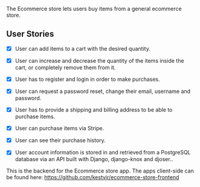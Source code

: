 The Ecommerce store lets users buy items from a general ecommerce store.

## User Stories

-   [x] User can add items to a cart with the desired quantity.
-   [x] User can increase and decrease the quantity of the items inside the cart, or completely remove them from it.
-   [x] User has to register and login in order to make purchases.
-   [x] User can request a password reset, change their email, username and password.
-   [x] User has to provide a shipping and billing address to be able to purchase items.
-   [x] User can purchase items via Stripe.
-   [x] User can see their purchase history.
-   [x] User account information is stored in and retrieved from a PostgreSQL database via an API built with Django, django-knox and djoser..


This is the backend for the Ecommerce store app. The apps client-side can be found here: https://github.com/kestvir/ecommerce-store-frontend